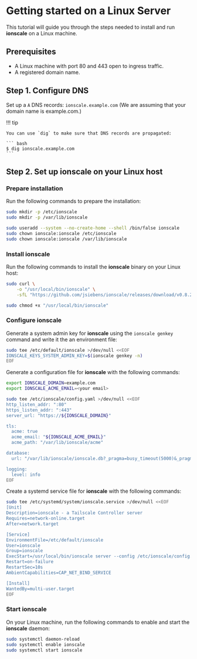 # Getting started on a Linux Server

This tutorial will guide you through the steps needed to install and run __ionscale__ on a Linux machine.

## Prerequisites 

- A Linux machine with port 80 and 443 open to ingress traffic.
- A registered domain name.

## Step 1. Configure DNS

Set up a `A` DNS records: `ionscale.example.com` (We are assuming that your domain name is example.com.)

!!! tip

    You can use `dig` to make sure that DNS records are propagated:

    ``` bash
    $ dig ionscale.example.com
    ```

## Step 2. Set up ionscale on your Linux host

### Prepare installation

Run the following commands to prepare the installation:

``` bash
sudo mkdir -p /etc/ionscale
sudo mkdir -p /var/lib/ionscale

sudo useradd --system --no-create-home --shell /bin/false ionscale
sudo chown ionscale:ionscale /etc/ionscale
sudo chown ionscale:ionscale /var/lib/ionscale
```

### Install ionscale

Run the following commands to install the __ionscale__ binary on your Linux host:

``` bash
sudo curl \
    -o "/usr/local/bin/ionscale" \
    -sfL "https://github.com/jsiebens/ionscale/releases/download/v0.8.2/ionscale_linux_amd64"

sudo chmod +x "/usr/local/bin/ionscale"
```

### Configure ionscale

Generate a system admin key for __ionscale__ using the `ionscale genkey` command and write it the an environment file:

``` bash
sudo tee /etc/default/ionscale >/dev/null <<EOF
IONSCALE_KEYS_SYSTEM_ADMIN_KEY=$(ionscale genkey -n)
EOF
```

Generate a configuration file for __ionscale__ with the following commands:

``` bash
export IONSCALE_DOMAIN=example.com
export IONSCALE_ACME_EMAIL=<your email>
```

``` bash
sudo tee /etc/ionscale/config.yaml >/dev/null <<EOF
http_listen_addr: ":80"
https_listen_addr: ":443"
server_url: "https://${IONSCALE_DOMAIN}"

tls:
  acme: true
  acme_email: "${IONSCALE_ACME_EMAIL}"
  acme_path: "/var/lib/ionscale/acme"

database:
  url: "/var/lib/ionscale/ionscale.db?_pragma=busy_timeout(5000)&_pragma=journal_mode(WAL)"

logging:
  level: info
EOF
```

Create a systemd service file for __ionscale__ with the following commands:

``` bash
sudo tee /etc/systemd/system/ionscale.service >/dev/null <<EOF
[Unit]
Description=ionscale - a Tailscale Controller server
Requires=network-online.target
After=network.target

[Service]
EnvironmentFile=/etc/default/ionscale
User=ionscale
Group=ionscale
ExecStart=/usr/local/bin/ionscale server --config /etc/ionscale/config.yaml
Restart=on-failure
RestartSec=10s
AmbientCapabilities=CAP_NET_BIND_SERVICE

[Install]
WantedBy=multi-user.target
EOF
```

### Start ionscale

On your Linux machine, run the following commands to enable and start the __ionscale__ daemon:

``` bash
sudo systemctl daemon-reload
sudo systemctl enable ionscale
sudo systemctl start ionscale
```
